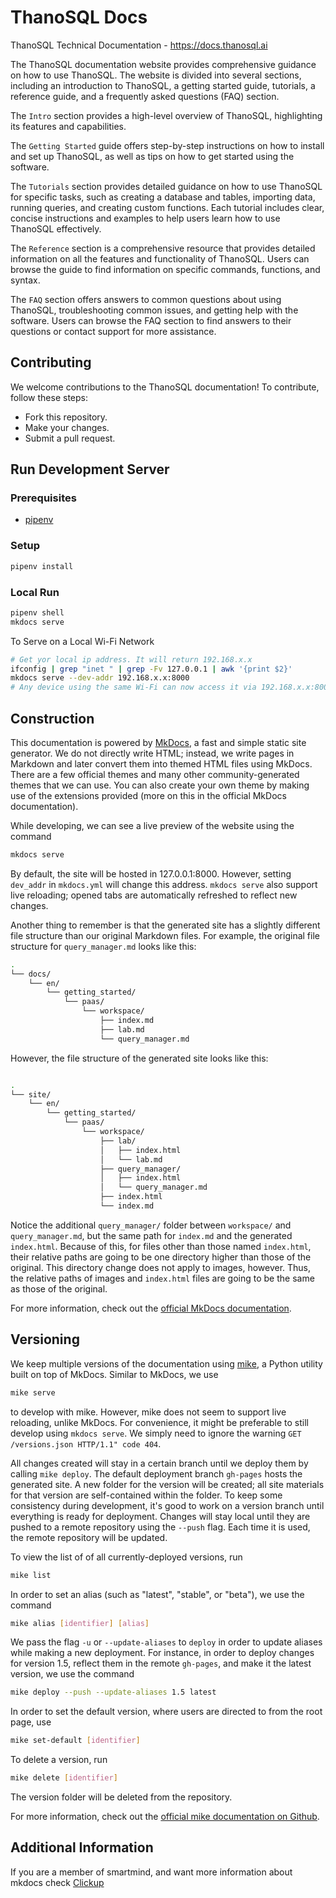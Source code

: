 # ThanoSQL Docs

ThanoSQL Technical Documentation - https://docs.thanosql.ai

The ThanoSQL documentation website provides comprehensive guidance on how to use ThanoSQL. The website is divided into several sections, including an introduction to ThanoSQL, a getting started guide, tutorials, a reference guide, and a frequently asked questions (FAQ) section.

The `Intro` section provides a high-level overview of ThanoSQL, highlighting its features and capabilities. 

The `Getting Started` guide offers step-by-step instructions on how to install and set up ThanoSQL, as well as tips on how to get started using the software.

The `Tutorials` section provides detailed guidance on how to use ThanoSQL for specific tasks, such as creating a database and tables, importing data, running queries, and creating custom functions. Each tutorial includes clear, concise instructions and examples to help users learn how to use ThanoSQL effectively.

The `Reference` section is a comprehensive resource that provides detailed information on all the features and functionality of ThanoSQL. Users can browse the guide to find information on specific commands, functions, and syntax.

The `FAQ` section offers answers to common questions about using ThanoSQL, troubleshooting common issues, and getting help with the software. Users can browse the FAQ section to find answers to their questions or contact support for more assistance.

## Contributing

We welcome contributions to the ThanoSQL documentation! To contribute, follow these steps:
- Fork this repository.
- Make your changes.
- Submit a pull request.

## Run Development Server

### Prerequisites

- [pipenv](https://github.com/pypa/pipenv)

### Setup

```bash
pipenv install
```

### Local Run

```bash
pipenv shell
mkdocs serve
```

To Serve on a Local Wi-Fi Network

```bash
# Get yor local ip address. It will return 192.168.x.x
ifconfig | grep "inet " | grep -Fv 127.0.0.1 | awk '{print $2}'
mkdocs serve --dev-addr 192.168.x.x:8000
# Any device using the same Wi-Fi can now access it via 192.168.x.x:8000
```

## Construction

This documentation is powered by [MkDocs](https://www.mkdocs.org/), a fast and simple static site generator. We do not directly write HTML; instead, we write pages in Markdown and later convert them into themed HTML files using MkDocs. There are a few official themes and many other community-generated themes that we can use. You can also create your own theme by making use of the extensions provided (more on this in the official MkDocs documentation).

While developing, we can see a live preview of the website using the command

```bash
mkdocs serve
```

By default, the site will be hosted in 127.0.0.1:8000. However, setting `dev_addr` in `mkdocs.yml` will change this address. `mkdocs serve` also support live reloading; opened tabs are automatically refreshed to reflect new changes.

Another thing to remember is that the generated site has a slightly different file structure than our original Markdown files. For example, the original file structure for `query_manager.md` looks like this:

```bash
.
└── docs/
    └── en/
        └── getting_started/
            └── paas/
                └── workspace/
                    ├── index.md
                    ├── lab.md
                    └── query_manager.md
```

However, the file structure of the generated site looks like this:

```bash

.
└── site/
    └── en/
        └── getting_started/
            └── paas/
                └── workspace/
                    ├── lab/
                    │   ├── index.html
                    │   └── lab.md
                    ├── query_manager/
                    │   ├── index.html
                    │   └── query_manager.md
                    ├── index.html
                    └── index.md

```

Notice the additional `query_manager/` folder between `workspace/` and `query_manager.md`, but the same path for `index.md` and the generated `index.html`. Because of this, for files other than those named `index.html`, their relative paths are going to be one directory higher than those of the original. This directory change does not apply to images, however. Thus, the relative paths of images and `index.html` files are going to be the same as those of the original.

For more information, check out the [official MkDocs documentation](https://www.mkdocs.org/).

## Versioning

We keep multiple versions of the documentation using [mike](https://github.com/jimporter/mike), a Python utility built on top of MkDocs. Similar to MkDocs, we use

```bash
mike serve
```

to develop with mike. However, mike does not seem to support live reloading, unlike MkDocs. For convenience, it might be preferable to still develop using `mkdocs serve`. We simply need to ignore the warning `GET /versions.json HTTP/1.1" code 404`.

All changes created will stay in a certain branch until we deploy them by calling `mike deploy`. The default deployment branch `gh-pages` hosts the generated site. A new folder for the version will be created; all site materials for that version are self-contained within the folder. To keep some consistency during development, it's good to work on a version branch until everything is ready for deployment. Changes will stay local until they are pushed to a remote repository using the `--push` flag. Each time it is used, the remote repository will be updated.

To view the list of of all currently-deployed versions, run

```bash
mike list
```

In order to set an alias (such as "latest", "stable", or "beta"), we use the command

```bash
mike alias [identifier] [alias]
```

We pass the flag `-u` or `--update-aliases` to `deploy` in order to update aliases while making a new deployment. For instance, in order to deploy changes for version 1.5, reflect them in the remote `gh-pages`, and make it the latest version, we use the command

```bash
mike deploy --push --update-aliases 1.5 latest
```

In order to set the default version, where users are directed to from the root page, use

```bash
mike set-default [identifier]
```

To delete a version, run

```bash
mike delete [identifier]
```

The version folder will be deleted from the repository.

For more information, check out the [official mike documentation on Github](https://github.com/jimporter/mike).

## Additional Information

If you are a member of smartmind, and want more information about mkdocs check [Clickup](https://app.clickup.com/31080411/v/dc/xmfyv-1363/xmfyv-8363)
